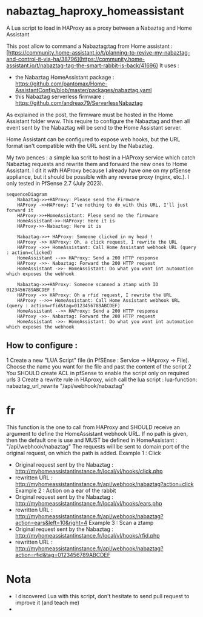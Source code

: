 # nabaztag_haproxy_homeassistant
A Lua script to load in HAProxy as a proxy between a Nabaztag and Home Assistant


This post allow to command a Nabaztag:tag from Home assistant : [https://community.home-assistant.io/t/planning-to-revive-my-nabaztag-and-control-it-via-ha/38796](https://community.home-assistant.io/t/nabaztag-tag-the-smart-rabbit-is-back/41696)
It uses : 
- the Nabaztag HomeAssistant package : https://github.com/pantomax/Home-AssistantConfig/blob/master/packages/nabaztag.yaml
- this Nabaztag serverless firmware : https://github.com/andreax79/ServerlessNabaztag

As explained in the post, the firmware must be hosted in the Home Assistant folder www. This require to configure the Nabaztag and then all event sent by the Nabaztag will be send to the Home Assistant server.

Home Assistant can be configured to expose web hooks, but the URL format isn't compatible with the URL sent by the Nabaztag.

My two pences : a simple lua scrit to host in a HAProxy service which catch Nabaztag requests and rewrite them and forward the new ones to Home Assistant.
I dit it with HAProxy because I already have one on my pfSense appliance, but it should be possible with any reverse proxy (nginx, etc.). I only tested in PfSense 2.7 (July 2023).

```mermaid
sequenceDiagram
    Nabaztag->>+HAProxy: Please send the Firmware
    HAProxy ->>HAProxy: I've nothing to do with this URL, I'll just forward it
    HAProxy->>+HomeAssistant: Plese send me the firmware
    HomeAssistant->>-HAProxy: Here it is
    HAProxy->>-Nabaztag: Here it is

    Nabaztag->>+ HAProxy: Someone clicked in my head !
    HAProxy ->> HAProxy: Oh, a click request, I rewrite the URL
    HAProxy ->>+ HomeAssistant: Call Home Assistant webhook URL (query : action=clicked)
    HomeAssistant -->> HAProxy: Send a 200 HTTP response
    HAProxy ->>- Nabaztag: Forward the 200 HTTP request
    HomeAssistant ->>- HomeAssistant: Do what you want int automation which exposes the webhook

    Nabaztag->>+HAProxy: Someone scanned a ztamp with ID 0123456789ABCDEF !
    HAProxy ->> HAProxy: Oh a rfid request, I rewrite the URL
    HAProxy -->>+ HomeAssistant: Call Home Assistant webhook URL (query : action=rfid&tag=0123456789ABCDEF)
    HomeAssistant -->> HAProxy: Send a 200 HTTP response
    HAProxy ->>- Nabaztag: Forward the 200 HTTP request
    HomeAssistant ->>- HomeAssistant: Do what you want int automation which exposes the webhook
```

## How to configure :
1 Create a new "LUA Script" file (in PfSEnse : Service -> HAproxy -> File). Choose the name you want for the file and past the content of the script
2 You SHOULD create ACL in pfSense to enable the script only on required urls
3 Create a rewrite rule in HAproxy, wich call the lua script : lua-function: nabaztag_url_rewrite "/api/webhook/nabaztag"

# fr
  This function is the one to call from HAProxy and SHOULD receive an argument to define the HomeAssistant webhook URL.
  If no path is given, then the default one is use and MUST be defined in HomeAssistant : "/api/webhook/nabaztag"
  The requests will be sent to domain:port of the original request, on which the path is added.
  Example 1 : Click
  - Original request sent by the Nabaztag : http://myhomeassistantinstance.fr/local/vl/hooks/click.php
  - rewritten URL : http://myhomeassistantinstance.fr/api/webhook/nabaztag?action=click
  Example 2 : Action on a ear of the rabbit
  - Original request sent by the Nabaztag : http://myhomeassistantinstance.fr/local/vl/hooks/ears.php
  - rewritten URL : http://myhomeassistantinstance.fr/api/webhook/nabaztag?action=ears&left=10&right=4
  Example 3 : Scan a ztamp
  - Original request sent by the Nabaztag : http://myhomeassistantinstance.fr/local/vl/hooks/rfid.php
  - rewritten URL : http://myhomeassistantinstance.fr/api/webhook/nabaztag?action=rfid&tag=0123456789ABCDEF

# Nota
- I discovered Lua with this script, don't hesitate to send pull request to improve it (and teach me)
- 
